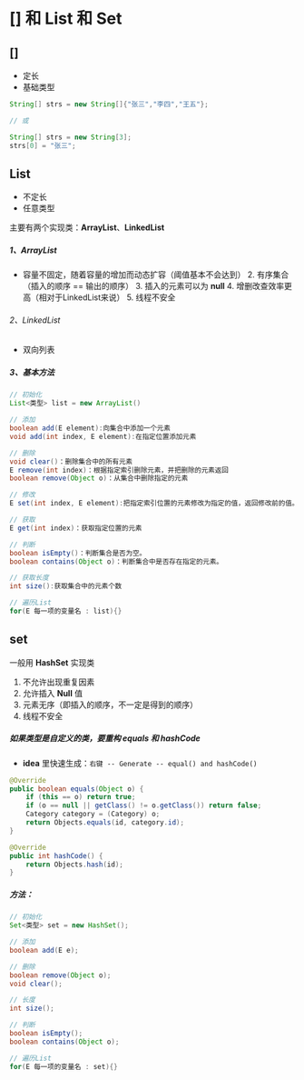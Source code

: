 ﻿# [] 和 List 和 Set

## []

 - 定长
 - 基础类型


```java
String[] strs = new String[]{"张三","李四","王五"};

// 或

String[] strs = new String[3];
strs[0] = "张三";
```

## List

 - 不定长
 - 任意类型

主要有两个实现类：**ArrayList**、**LinkedList**

##### 1、ArrayList

 - 容量不固定，随着容量的增加而动态扩容（阈值基本不会达到）
   2. 有序集合（插入的顺序 == 输出的顺序）
   3. 插入的元素可以为 **null**
   4. 增删改查效率更高（相对于LinkedList来说）
   5. 线程不安全

###### 2、LinkedList

 - 双向列表

##### 3、基本方法

```java
// 初始化
List<类型> list = new ArrayList() 

// 添加
boolean add(E element):向集合中添加一个元素
void add(int index, E element):在指定位置添加元素

// 删除
void clear()：删除集合中的所有元素
E remove(int index)：根据指定索引删除元素，并把删除的元素返回
boolean remove(Object o)：从集合中删除指定的元素

// 修改
E set(int index, E element):把指定索引位置的元素修改为指定的值，返回修改前的值。

// 获取
E get(int index)：获取指定位置的元素

// 判断
boolean isEmpty()：判断集合是否为空。
boolean contains(Object o)：判断集合中是否存在指定的元素。

// 获取长度
int size():获取集合中的元素个数

// 遍历List
for(E 每一项的变量名 : list){}
```

## set

一般用 **HashSet** 实现类

 

  1. 不允许出现重复因素
  2. 允许插入 **Null** 值
  3. 元素无序（即插入的顺序，不一定是得到的顺序）
  4. 线程不安全

##### 如果类型是自定义的类，要重构 equals 和 hashCode

 - **idea** 里快速生成：`右键 -- Generate -- equal() and hashCode()`

```java
@Override
public boolean equals(Object o) {
    if (this == o) return true;
    if (o == null || getClass() != o.getClass()) return false;
    Category category = (Category) o;
    return Objects.equals(id, category.id);
}

@Override
public int hashCode() {
    return Objects.hash(id);
}
```

##### 方法：

```java
// 初始化
Set<类型> set = new HashSet();

// 添加
boolean add(E e);

// 删除
boolean remove(Object o);
void clear();

// 长度
int size();

// 判断
boolean isEmpty();
boolean contains(Object o);

// 遍历List
for(E 每一项的变量名 : set){}
```